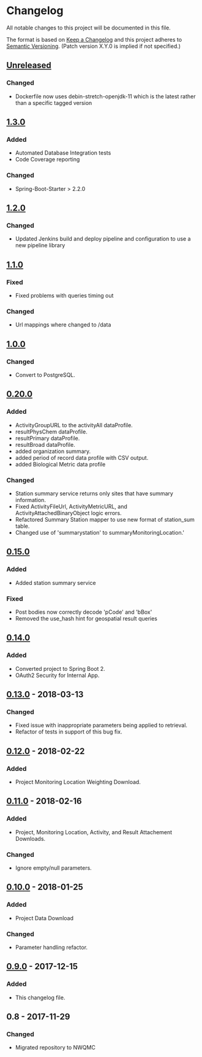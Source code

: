 # Changelog
All notable changes to this project will be documented in this file.

The format is based on [Keep a Changelog](http://keepachangelog.com/en/1.0.0/)
and this project adheres to [Semantic Versioning](http://semver.org/spec/v2.0.0.html). (Patch version X.Y.0 is implied if not specified.)

## [Unreleased](https://github.com/NWQMC/ogcproxy/compare/WQP-WQX-Services/compare/WQP-WQX-Services-1.3.0...master)
### Changed
-   Dockerfile now uses debin-stretch-openjdk-11 which is the latest rather than a specific tagged version

## [1.3.0](https://github.com/NWQMC/ogcproxy/compare/WQP-WQX-Services/compare/WQP-WQX-Services-1.2.0...WQP-WQX-Services-1.3.0)
### Added
-   Automated Database Integration tests
-   Code Coverage reporting

### Changed
-   Spring-Boot-Starter > 2.2.0

## [1.2.0](https://github.com/NWQMC/WQP-WQX-Services/compare/WQP-WQX-Services-1.1.0...WQP-WQX-Services-1.2.0)
### Changed
-   Updated Jenkins build and deploy pipeline and configuration to use a new pipeline library

## [1.1.0](https://github.com/NWQMC/WQP-WQX-Services/compare/WQP-WQX-Services-1.0.0...WQP-WQX-Services-1.1.0)
### Fixed
-   Fixed problems with queries timing out

### Changed 
-   Url mappings where changed to /data

## [1.0.0](https://github.com/NWQMC/WQP-WQX-Services/compare/wqp-0.20.0...WQP-WQX-Services-1.0.0)
### Changed
-   Convert to PostgreSQL.

## [0.20.0](https://github.com/NWQMC/WQP-WQX-Services/compare/wqp-0.15.0...wqp-0.20.0)
### Added
-   ActivityGroupURL to the activityAll dataProfile.
-   resultPhysChem dataProfile.
-   resultPrimary dataProfile.
-   resultBroad dataProfile.
-   added organization summary.
-   added period of record data profile with CSV output.
-   added Biological Metric data profile

### Changed
-   Station summary service returns only sites that have summary information.
-   Fixed ActivityFileUrl, ActivityMetricURL, and ActivityAttachedBinaryObject logic errors.
-   Refactored Summary Station mapper to use new format of station_sum table.
-   Changed use of 'summarystation' to summaryMonitoringLocation.' 

## [0.15.0](https://github.com/NWQMC/WQP-WQX-Services/compare/wqp-0.14.0...wqp-0.15.0)
### Added
-   Added station summary service

### Fixed
-   Post bodies now correctly decode 'pCode' and 'bBox'
-   Removed the use_hash hint for geospatial result queries

## [0.14.0](https://github.com/NWQMC/WQP-WQX-Services/compare/wqp-0.13.0...wqp-0.14.0)
### Added
-   Converted project to Spring Boot 2.
-   OAuth2 Security for Internal App.

## [0.13.0](https://github.com/NWQMC/WQP-WQX-Services/compare/wqp-0.12.0...wqp-0.13.0) - 2018-03-13
### Changed
-   Fixed issue with inappropriate parameters being applied to retrieval.
-   Refactor of tests in support of this bug fix.

## [0.12.0](https://github.com/NWQMC/WQP-WQX-Services/compare/wqp-0.11.0...wqp-0.12.0) - 2018-02-22
### Added
-   Project Monitoring Location Weighting Download.

## [0.11.0](https://github.com/NWQMC/WQP-WQX-Services/compare/wqp-0.10.0...wqp-0.11.0) - 2018-02-16
### Added
-   Project, Monitoring Location, Activity, and Result Attachement Downloads.

### Changed
-   Ignore empty/null parameters.

## [0.10.0](https://github.com/NWQMC/WQP-WQX-Services/compare/wqp-0.9.0...wqp-0.10.0) - 2018-01-25
### Added
-   Project Data Download

### Changed
-   Parameter handling refactor.

## [0.9.0](https://github.com/NWQMC/WQP-WQX-Services/compare/wqp-0.8.0...wqp-0.9.0) - 2017-12-15
### Added
-   This changelog file.

## 0.8 - 2017-11-29
### Changed
-   Migrated repository to NWQMC
